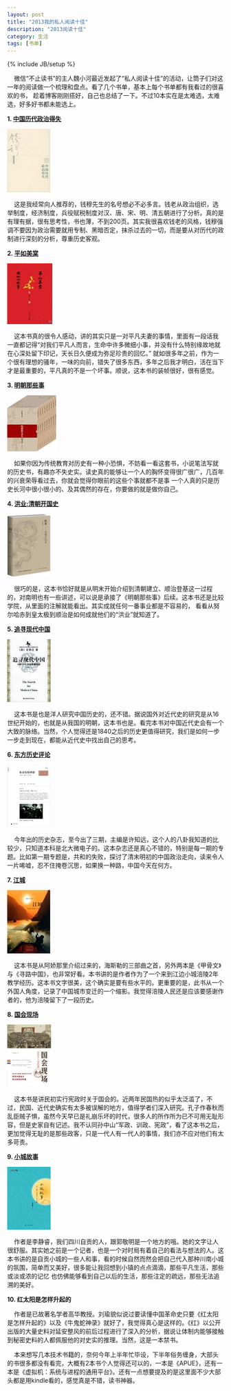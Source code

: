 ```yaml
---
layout: post
title: "2013我的私人阅读十佳"
description: "2013阅读十佳"
category: 生活
tags: [书单]
---
```

{% include JB/setup %}

&nbsp;&nbsp;&nbsp;&nbsp;微信“不止读书”的主人魏小河最近发起了“私人阅读十佳”的活动，让筒子们对这一年的阅读做一个梳理和盘点。看了几个书单，基本上每个书单都有我看过的很喜欢的书，
趁着博客刚刚搭好，自己也总结了一下。不过10本实在是太难选，太难选，好多好书都未能选上。
  
**1. [中国历代政治得失](http://book.douban.com/subject/1003479/)**

![](/assets/img/booklist/1.jpg)

&nbsp;&nbsp;&nbsp;&nbsp;这是我经常向人推荐的，钱穆先生的名号想必不必多言。钱老从政治组织，选举制度，经济制度，兵役赋税制度对汉、唐、宋、明、清五朝进行了分析。真的是有理有据，很有思考性，书也薄，不到200页。其实我很喜欢钱老的风格，钱穆强调不要因为政治需要就用专制、黑暗否定，抹杀过去的一切，而是要从对历代的政制进行深刻的分析，尊重历史客观。

**2. [平如美棠](http://book.douban.com/subject/23008971/)**

![](/assets/img/booklist/2.jpg)

&nbsp;&nbsp;&nbsp;&nbsp;这本书真的很令人感动，讲的其实只是一对平凡夫妻的事情，里面有一段话我一直都记得“对我们平凡人而言，生命中许多微细小事，并没有什么特别缘故地就在心深处留下印记，天长日久便成为弥足珍贵的回忆。”
就如很多年之前，作为一个很有理想的骚年，一味的向前，错失了很多东西，多年之后我才明白，活在当下才是最重要的，平凡真的不是一个坏事。顺说，这本书的装帧很好，很有感觉。

**3. [明朝那些事](http://book.douban.com/subject/3674537/)**

![](/assets/img/booklist/3.jpg)

&nbsp;&nbsp;&nbsp;&nbsp;如果你因为传统教育对历史有一种小恐惧，不妨看一看这套书，小说笔法写就的历史书，有趣亦不失史实。读史真的能够让一个人的胸怀变得很广很广，几百年的兴衰荣辱看过去，你就会觉得你眼前的这些个事就都不是事
一个人真的只是历史长河中很小很小的、及其偶然的存在，你要做的就是做你自己。


**4. [洪业:清朝开国史](http://book.douban.com/subject/25709076/)**

![](/assets/img/booklist/4.jpg)

&nbsp;&nbsp;&nbsp;&nbsp;很巧的是，这本书恰好就是从明末开始介绍到清朝建立、顺治登基这一过程的，对南明也有一些讲述，可以说是承接了《明朝那些事》后续。这本书还是比较学院，从里面的注解就能看出。其实成就任何一番事业都是不容易的，
看看从努尔哈赤到皇太极到顺治是如何成就他们的“洪业”就知道了。

**5. [追寻现代中国](http://book.douban.com/subject/1283178/)**

![](/assets/img/booklist/5.jpg)

&nbsp;&nbsp;&nbsp;&nbsp;这本书是也是洋人研究中国历史的，还不错。据说国外对近代史的研究是从16世纪开始的，也就是从我国的明朝，这本书也是。看完本书对中国近代史会有一个大致的脉络。当然，个人觉得还是1840之后的历史更值得研究，我们是如何一步一步走到现在，都能从近代史中找出自己的思考。

**6. [东方历史评论](http://book.douban.com/subject/24307937/)**

![](/assets/img/booklist/6.jpg)

&nbsp;&nbsp;&nbsp;&nbsp;今年出的历史杂志，至今出了三期，主编是许知远，这个人的八卦我知道的比较少，只知道本科是北大微电子的。这本杂志还是真心不错的，特别是每一期的专题。比如第一期专题是，共和的失败，探讨了清末明初的中国政治走向，读来令人一片唏嘘，忍不住掩卷沉思，如果换一种路，中国今天在何方。

**7. [江城](http://book.douban.com/subject/7060185/)**

![](/assets/img/booklist/7.jpg)

&nbsp;&nbsp;&nbsp;&nbsp;这本书是从阿娇那里介绍过来的，海斯勒的三部曲之首，另外两本是《甲骨文》与《寻路中国》，也非常好看。本书讲的是作者作为了一个来到江边小城涪陵2年教学经历。这本书文字很美，这个确实是要有些水平的。更重要的是，此书从一个外国人角度，记录了中国城市变迁的一个缩影。我觉得涪陵人民还是应该要感谢作者的，他为涪陵留下了一段历史。

**8. [国会现场](http://book.douban.com/subject/23116732/)**

![](/assets/img/booklist/8.jpg)

&nbsp;&nbsp;&nbsp;&nbsp;这本书是讲民初实行宪政时关于国会的。近两年民国热的似乎太泛滥了，不过，民国、近代史确实有太多被误解的地方，值得学者们深入研究。孔子作春秋而乱臣贼子惧，虽然今天早已是礼崩乐坏的时代，很多人的所作所为已不可用无耻形容，但是史家自有记述。我不认同孙中山“军政、训政、宪政”，看了这本书之后，更加觉得无耻的是那些政客，只是一代人有一代人的事情，我们亦不应对他们有太多苛责。

**9. [小城故事](http://book.douban.com/subject/25726537/)**

![](/assets/img/booklist/9.jpg)

&nbsp;&nbsp;&nbsp;&nbsp;作者是李静睿，我们四川自贡的人，跟郭敬明是一个地方的哦。她的文字让人很舒服。其实她之前是一个记者，也是一个对时局有着自己的看法与想法的人。这本书讲的是自贡小城的一些人和事，看的时候自然而然会把自己代入那种川南小城的氛围，简单而又美好，很多能让我回想到小镇的点点滴滴，那些平凡生活，那些或淡或浓的记忆 也仿佛能够看到自己以后的生活，那些注定的疏远，那些无法追溯的美好。

**10. 红太阳是怎样升起的**


&nbsp;&nbsp;&nbsp;&nbsp;作者是已故著名学者高华教授。刘瑜貌似说过要读懂中国革命史只要《红太阳是怎样升起的》以及《牛鬼蛇神录》就好了，我觉得真心是这样的。《红》以公开出版的大量史料对延安整风的前后过程进行了深入的分析，据说让体制内能够接触到秘密史料的人都佩服他的对史实的推理。当然，这是一本禁书。

&nbsp;&nbsp;&nbsp;&nbsp;本来想写几本技术书籍的，奈何今年上半年忙毕设，下半年俗务缠身，大部头的书很多都没有看完，大概有2本书个人觉得还可以的，一本是《APUE》，还有一本是《虚拟机：系统与进程的通用平台》。还有一点想要提及的是这里面不少大部头都是用kindle看的，感觉真是不错，读书神器。


